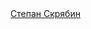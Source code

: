 <script type="text/javascript" src="https://platform.linkedin.com/badges/js/profile.js" async defer></script>
<div class="LI-profile-badge"  data-version="v1" data-size="medium" data-locale="ru_RU" data-type="horizontal" data-theme="light" data-vanity="stepan-skryabin"><a class="LI-simple-link" href='https://ru.linkedin.com/in/stepan-skryabin?trk=profile-badge'>Степан Скрябин</a></div>
